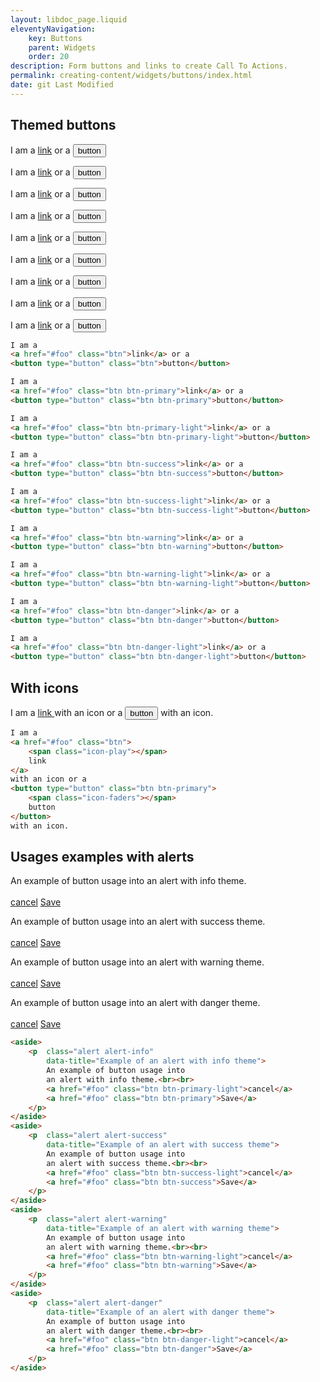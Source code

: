 ```yaml
---
layout: libdoc_page.liquid
eleventyNavigation:
    key: Buttons
    parent: Widgets
    order: 20
description: Form buttons and links to create Call To Actions.
permalink: creating-content/widgets/buttons/index.html
date: git Last Modified
---
```

## Themed buttons

I am a 
<a href="#foo" class="btn">link</a> or a
<button type="button" class="btn">button</button>

I am a 
<a href="#foo" class="btn btn-primary">link</a> or a 
<button type="button" class="btn btn-primary">button</button>

I am a 
<a href="#foo" class="btn btn-primary-light">link</a> or a 
<button type="button" class="btn btn-primary-light">button</button>

I am a 
<a href="#foo" class="btn btn-success">link</a> or a 
<button type="button" class="btn btn-success">button</button>

I am a 
<a href="#foo" class="btn btn-success-light">link</a> or a 
<button type="button" class="btn btn-success-light">button</button>

I am a 
<a href="#foo" class="btn btn-warning">link</a> or a 
<button type="button" class="btn btn-warning">button</button>

I am a 
<a href="#foo" class="btn btn-warning-light">link</a> or a 
<button type="button" class="btn btn-warning-light">button</button>

I am a 
<a href="#foo" class="btn btn-danger">link</a> or a 
<button type="button" class="btn btn-danger">button</button>

I am a 
<a href="#foo" class="btn btn-danger-light">link</a> or a 
<button type="button" class="btn btn-danger-light">button</button>

```html
I am a 
<a href="#foo" class="btn">link</a> or a
<button type="button" class="btn">button</button>

I am a 
<a href="#foo" class="btn btn-primary">link</a> or a 
<button type="button" class="btn btn-primary">button</button>

I am a 
<a href="#foo" class="btn btn-primary-light">link</a> or a 
<button type="button" class="btn btn-primary-light">button</button>

I am a 
<a href="#foo" class="btn btn-success">link</a> or a 
<button type="button" class="btn btn-success">button</button>

I am a 
<a href="#foo" class="btn btn-success-light">link</a> or a 
<button type="button" class="btn btn-success-light">button</button>

I am a 
<a href="#foo" class="btn btn-warning">link</a> or a 
<button type="button" class="btn btn-warning">button</button>

I am a 
<a href="#foo" class="btn btn-warning-light">link</a> or a 
<button type="button" class="btn btn-warning-light">button</button>

I am a 
<a href="#foo" class="btn btn-danger">link</a> or a 
<button type="button" class="btn btn-danger">button</button>

I am a 
<a href="#foo" class="btn btn-danger-light">link</a> or a 
<button type="button" class="btn btn-danger-light">button</button>
```

## With icons

I am a 
<a href="#foo" class="btn">
    <span class="icon-play"></span> 
    link
</a>
with an icon or a 
<button type="button" class="btn btn-primary">
    <span class="icon-faders"></span>
    button
</button>
with an icon.

```html
I am a 
<a href="#foo" class="btn">
    <span class="icon-play"></span> 
    link
</a>
with an icon or a 
<button type="button" class="btn btn-primary">
    <span class="icon-faders"></span>
    button
</button>
with an icon.
```

## Usages examples with alerts

<aside>
    <p  class="alert alert-info"
        data-title="Example of an alert with info theme">
        An example of button usage into
        an alert with info theme.<br><br>
        <a href="#foo" class="btn btn-primary-light">cancel</a> 
        <a href="#foo" class="btn btn-primary">Save</a>
    </p>
</aside>
<aside>
    <p  class="alert alert-success"
        data-title="Example of an alert with success theme">
        An example of button usage into
        an alert with success theme.<br><br>
        <a href="#foo" class="btn btn-success-light">cancel</a> 
        <a href="#foo" class="btn btn-success">Save</a>
    </p>
</aside>
<aside>
    <p  class="alert alert-warning"
        data-title="Example of an alert with warning theme">
        An example of button usage into
        an alert with warning theme.<br><br>
        <a href="#foo" class="btn btn-warning-light">cancel</a> 
        <a href="#foo" class="btn btn-warning">Save</a>
    </p>
</aside>
<aside>
    <p  class="alert alert-danger"
        data-title="Example of an alert with danger theme">
        An example of button usage into
        an alert with danger theme.<br><br>
        <a href="#foo" class="btn btn-danger-light">cancel</a> 
        <a href="#foo" class="btn btn-danger">Save</a>
    </p>
</aside>

```html
<aside>
    <p  class="alert alert-info"
        data-title="Example of an alert with info theme">
        An example of button usage into
        an alert with info theme.<br><br>
        <a href="#foo" class="btn btn-primary-light">cancel</a> 
        <a href="#foo" class="btn btn-primary">Save</a>
    </p>
</aside>
<aside>
    <p  class="alert alert-success"
        data-title="Example of an alert with success theme">
        An example of button usage into
        an alert with success theme.<br><br>
        <a href="#foo" class="btn btn-success-light">cancel</a> 
        <a href="#foo" class="btn btn-success">Save</a>
    </p>
</aside>
<aside>
    <p  class="alert alert-warning"
        data-title="Example of an alert with warning theme">
        An example of button usage into
        an alert with warning theme.<br><br>
        <a href="#foo" class="btn btn-warning-light">cancel</a> 
        <a href="#foo" class="btn btn-warning">Save</a>
    </p>
</aside>
<aside>
    <p  class="alert alert-danger"
        data-title="Example of an alert with danger theme">
        An example of button usage into
        an alert with danger theme.<br><br>
        <a href="#foo" class="btn btn-danger-light">cancel</a> 
        <a href="#foo" class="btn btn-danger">Save</a>
    </p>
</aside>
```